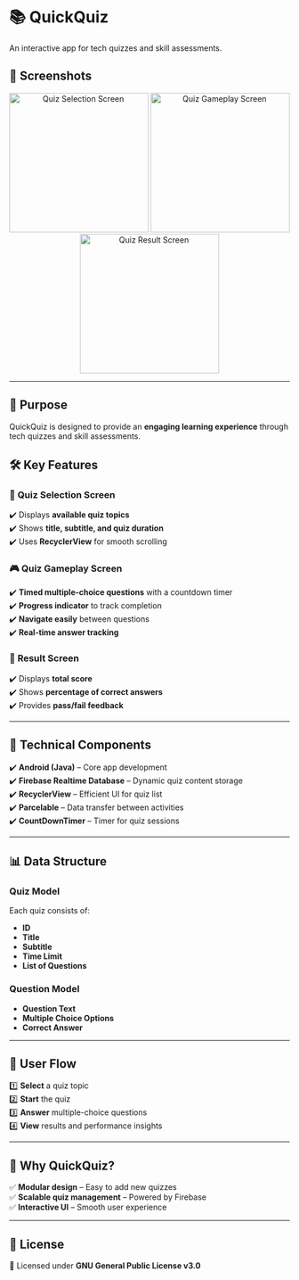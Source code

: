 # 📚 QuickQuiz  
An interactive app for tech quizzes and skill assessments.  

## 📸 Screenshots  
<p align="center">
  <img src="https://github.com/official-kundansharma/QuickQuiz/blob/main/Images/screen1.png" alt="Quiz Selection Screen" width="250">
  <img src="https://github.com/official-kundansharma/QuickQuiz/blob/main/Images/screen2.png" alt="Quiz Gameplay Screen" width="250">
  <img src="https://github.com/official-kundansharma/QuickQuiz/blob/main/Images/screen3.png" alt="Quiz Result Screen" width="250">
</p>  

---

## 🎯 Purpose  
QuickQuiz is designed to provide an **engaging learning experience** through tech quizzes and skill assessments.  

## 🛠️ Key Features  

### 📌 **Quiz Selection Screen**  
✔️ Displays **available quiz topics**  
✔️ Shows **title, subtitle, and quiz duration**  
✔️ Uses **RecyclerView** for smooth scrolling  

### 🎮 **Quiz Gameplay Screen**  
✔️ **Timed multiple-choice questions** with a countdown timer  
✔️ **Progress indicator** to track completion  
✔️ **Navigate easily** between questions  
✔️ **Real-time answer tracking**  

### 🎯 **Result Screen**  
✔️ Displays **total score**  
✔️ Shows **percentage of correct answers**  
✔️ Provides **pass/fail feedback**  

---

## 🔧 **Technical Components**  
✔️ **Android (Java)** – Core app development  
✔️ **Firebase Realtime Database** – Dynamic quiz content storage  
✔️ **RecyclerView** – Efficient UI for quiz list  
✔️ **Parcelable** – Data transfer between activities  
✔️ **CountDownTimer** – Timer for quiz sessions  

---

## 📊 **Data Structure**  

### **Quiz Model**  
Each quiz consists of:  
- **ID**  
- **Title**  
- **Subtitle**  
- **Time Limit**  
- **List of Questions**  

### **Question Model**  
- **Question Text**  
- **Multiple Choice Options**  
- **Correct Answer**  

---

## 🔄 **User Flow**  
1️⃣ **Select** a quiz topic  
2️⃣ **Start** the quiz  
3️⃣ **Answer** multiple-choice questions  
4️⃣ **View** results and performance insights  

---

## 🌟 **Why QuickQuiz?**  
✅ **Modular design** – Easy to add new quizzes  
✅ **Scalable quiz management** – Powered by Firebase  
✅ **Interactive UI** – Smooth user experience  

---

## 📜 **License**  
🔹 Licensed under **GNU General Public License v3.0**  
